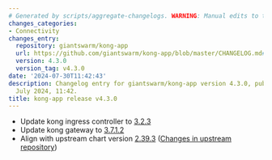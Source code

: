 ```yaml
---
# Generated by scripts/aggregate-changelogs. WARNING: Manual edits to this files will be overwritten.
changes_categories:
- Connectivity
changes_entry:
  repository: giantswarm/kong-app
  url: https://github.com/giantswarm/kong-app/blob/master/CHANGELOG.md#430---2024-07-30
  version: 4.3.0
  version_tag: v4.3.0
date: '2024-07-30T11:42:43'
description: Changelog entry for giantswarm/kong-app version 4.3.0, published on 30
  July 2024, 11:42.
title: kong-app release v4.3.0
---
```


- Update kong ingress controller to [3.2.3](https://github.com/Kong/kubernetes-ingress-controller/blob/main/CHANGELOG.md#323)
- Update kong gateway to [3.7.1.2](https://docs.konghq.com/gateway/changelog/#3712)
- Align with upstream chart version [2.39.3](https://github.com/Kong/charts/releases/tag/kong-2.39.2) ([Changes in upstream repository](https://github.com/Kong/charts/compare/07ddc3d...kong-2.39.3))
